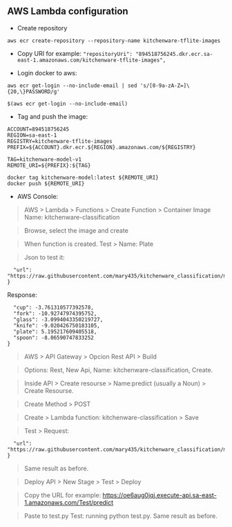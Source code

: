 ## AWS Lambda configuration

* Create repository
```pip install awscli
aws ecr create-repository --repository-name kitchenware-tflite-images
```
* Copy URI for example:
```"repositoryUri": "894518756245.dkr.ecr.sa-east-1.amazonaws.com/kitchenware-tflite-images",```


* Login docker to aws:
```
aws ecr get-login --no-include-email | sed 's/[0-9a-zA-Z=]\{20,\}PASSWORD/g'

$(aws ecr get-login --no-include-email)
```
* Tag and push the image:
```
ACCOUNT=894518756245
REGION=sa-east-1
REGISTRY=kitchenware-tflite-images
PREFIX=${ACCOUNT}.dkr.ecr.${REGION}.amazonaws.com/${REGISTRY}

TAG=kitchenware-model-v1
REMOTE_URI=${PREFIX}:${TAG}

docker tag kitchenware-model:latest ${REMOTE_URI}
docker push ${REMOTE_URI}

```
* AWS Console:
> AWS > Lambda > Functions > Create Function > Container Image
Name: kitchenware-classification

>Browse, select the image and create

> When function is created.
Test > Name: Plate 

>Json to test it:
```{
  "url": "https://raw.githubusercontent.com/mary435/kitchenware_classification/main/images/6172.jpg"
}
```
Response: 
```{
  "cup": -3.761310577392578,
  "fork": -10.92747974395752,
  "glass": -3.0994043350219727,
  "knife": -9.020426750183105,
  "plate": 5.195217609405518,
  "spoon": -8.06590747833252
}
```
> AWS > API Gateway > Opcion Rest API > Build

> Options: Rest, New Api, Name: kitchenware-classification, Create.

> Inside API > Create resourse > Name:predict (usually a Noun) > Create Resourse.

> Create Method > POST

> Create > Lambda function: kitchenware-classification > Save

>Test > Request:
```{
  "url": "https://raw.githubusercontent.com/mary435/kitchenware_classification/main/images/6172.jpg"
}
```
> Same result as before.

> Deploy API > New Stage > Test > Deploy

>Copy the URL for example: https://oe6aug0jqj.execute-api.sa-east-1.amazonaws.com/Test/predict

>Paste to test.py
>Test: running python test.py. Same result as before.
